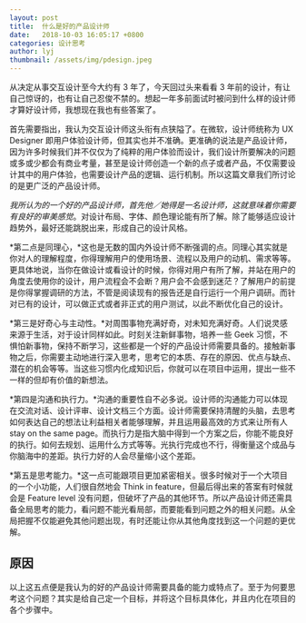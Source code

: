 ```yaml
---
layout: post
title:  什么是好的产品设计师
date:   2018-10-03 16:05:17 +0800
categories: 设计思考
author: lyj
thumbnail: /assets/img/pdesign.jpeg
---
```


从决定从事交互设计至今大约有 3 年了，今天回过头来看看 3 年前的设计，有让自己惊讶的，也有让自己忍俊不禁的。想起一年多前面试时被问到什么样的设计师才算好设计师，我想现在我也有些答案了。

首先需要指出，我认为交互设计师这头衔有点狭隘了。在微软，设计师统称为 UX Designer 即用户体验设计师，但其实也并不准确。更准确的说法是产品设计师，因为许多时候我们并不仅仅为了纯粹的用户体验而设计，我们设计所要解决的问题或多或少都会有商业考量，甚至是设计师创造一个新的点子或者产品，不仅需要设计其中的用户体验，也需要设计产品的逻辑、运行机制。所以这篇文章我们所讨论的是更广泛的产品设计师。

*我所认为的一个好的产品设计师，首先他／她得是一名设计师，这就意味着你需要有良好的审美感觉*。对设计布局、字体、颜色理论能有所了解。除了能够适应设计趋势外，最好还能跳脱出来，形成自己的设计风格。

*第二点是同理心，*这也是无数的国内外设计师不断强调的点。同理心其实就是你对人的理解程度，你得理解用户的使用场景、流程以及用户的动机、需求等等。更具体地说，当你在做设计或看设计的时候，你得对用户有所了解，并站在用户的角度去使用你的设计，用户流程会不会断？用户会不会感到迷茫？了解用户的前提是你得掌握调研的方法，不管是阅读现有的报告还是自行运行一个用户调研。而针对已有的设计，可以做正式或者非正式的用户测试，以此不断优化自己的设计。

*第三是好奇心与主动性。*对周围事物充满好奇，对未知充满好奇。人们说灵感来源于生活，对于设计同样如此。时刻关注新鲜事物，培养一些 Geek 习惯，不惧怕新事物，保持不断学习，这些都是一个好的产品设计师需要具备的。接触新事物之后，你需要主动地进行深入思考，思考它的本质、存在的原因、优点与缺点、潜在的机会等等。当这些习惯内化成知识后，你就可以在项目中运用，提出一些不一样的但却有价值的新想法。

*第四是沟通和执行力。*沟通的重要性自不必多说。设计师的沟通能力可以体现在交流对话、设计评审、设计文档三个方面。设计师需要保持清醒的头脑，去思考如何表达自己的想法让利益相关者能够理解，并且运用最高效的方式来让所有人 stay on the same page。而执行力是指大脑中得到一个方案之后，你能不能良好的执行。如何去规划、运用什么方式等等。光执行完成也不行，得衡量这个成品与你脑海中的差距。执行力好的人会尽量缩小这个差距。

*第五是思考能力。*这一点可能跟项目更加紧密相关。很多时候对于一个大项目的一个小功能，人们很自然地会 Think in feature，但最后得出来的答案有时候就会是 Feature level 没有问题，但破坏了产品的其他环节。所以产品设计师还需具备全局思考的能力，看问题不能光看局部，而要能看到问题之外的相关问题。从全局把握不仅能避免其他问题出现，有时还能让你从其他角度找到这一个问题的更优解。

## 原因
以上这五点便是我认为的好的产品设计师需要具备的能力或特点了。至于为何要思考这个问题？其实是给自己定一个目标，并将这个目标具体化，并且内化在项目的各个步骤中。
